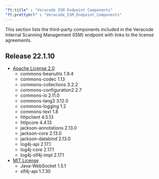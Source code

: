 ```yaml
---
"ft:title" : "Veracode ISM Endpoint Components"
"ft:prettyUrl" : "Veracode_ISM_Endpoint_Components"
---
```

This section lists the third-party components included in the Veracode Internal Scanning Management (ISM) endpoint with links to the license agreements.

## Release 22.1.10

- [Apache License 2.0](https://spdx.org/licenses/Apache-2.0.html)
    - commons-beanutils	1.9.4
    - commons-codec	1.13
    - commons-collections	3.2.2
    - commons-configuration2	2.7
    - commons-io	2.11.0
    - commons-lang3	3.12.0
    - commons-logging	1.2
    - commons-text	1.8
    - httpclient	4.5.13
    - httpcore	4.4.13
    - jackson-annotations	2.13.0
    - jackson-core	2.13.0
    - jackson-databind	2.13.0
    - log4j-api	2.17.1
    - log4j-core	2.17.1
    - log4j-slf4j-impl	2.17.1
- [MIT License](https://spdx.org/licenses/MIT.html)
    - Java-WebSocket	1.5.1
    - slf4j-api	1.7.30